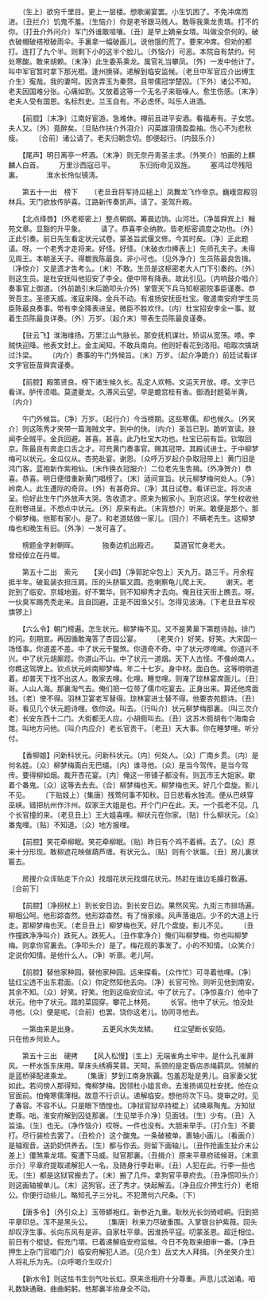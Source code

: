 <!-- { "loadSidebar": true } -->
　　〔生上〕欲穷千里目。更上一层楼。想歌阑宴罢。小生饥困了。不免冲席而进。〔丑拦介〕饥鬼不羞。〔生恼介〕你是老爷跟马贱人。敢辱我乘龙贵壻。打不的你。〔打丑介外问介〕军门外谁敢喧嚷。〔丑〕是早上嫡亲女壻。叫做没奈何的。破衣破帽破褡袱破雨伞。手裏拿一幅破画儿。说他饿的荒了。要来冲席。但劝的都打。连打了九个半。则剩下小的这半个脸儿。〔外恼介〕可恶。本院自有禁约。何处寒酸。敢来胡赖。〔末净〕此生委系乘龙。属官礼当攀凤。〔外〕一发中他计了。叫中军官暂时拿下那光棍。逢州换驿。递解到临安监候。〔老旦中军官应介出缚生介生〕寃哉。我的妻呵。因贪弄玉为秦赘。且带儒冠学楚囚。〔下外〕诸公不知。老夫因国难分张。心痛如割。又放着这等一个无名子来聒噪人。愈生伤感。〔末净〕老夫人受有国恩。名标烈史。兰玉自有。不必虑怀。叫乐人进酒。 

　　【前腔】〔末净〕江南好宦游。急难休。樽前且进平安酒。看福寿有。子女悠。夫人又。〔外〕竟醉矣。〔旦贴作扶介外泪介〕闪英雄泪倩盈盈袖。伤心不为悲秋瘦。 
　　〔合前〕诸公请了。老夫归朝念切。卽便起行。〔内鼓乐介〕 

　　【尾声】明日离亭一杯酒。〔末净〕则无奈丹靑圣主求。〔外笑介〕怕画的上麒麟人白首。 
　　万里沙西寇已平。　　　　东归衔命见双旌。 
　　塞鸿过尽残阳裏。　　　　淮水长怜似镜淸。 

　　第五十一出　榜下 
　　〔老旦丑将军持瓜槌上〕凤舞龙飞作帝京。巍峨宫殿羽林兵。天门欲放传胪喜。江路新传奏凯声。请了。圣驾升殿。 

　　【北点绛唇】〔外老枢密上〕整点朝纲。筹晨边饷。山河壮。〔净苗舜宾上〕翰苑文章。显豁的升平象。 
　　请了。恭喜李全纳款。皆老枢密调度之功也。〔外〕正此引奏。前日先生看定状元试卷。蒙圣旨武偃文修。今其时矣。〔净〕正此题请。呀。一个老秀才走将来。好怪。好怪。〔末破衣巾捧表上〕先师孔夫子。未得见周王。本朝圣天子。得覩我陈最良。非小可也。〔见外净介〕生员陈最良吿揖。〔净惊介〕又是遗才吿考么。〔末〕不敢。生员是这枢密老大人门下引奏的。〔外〕则这生员。是杜安抚叫他招安了李全。便中带有降表。故此引见。〔内响鼓介唱介〕奏事官上御道。〔外前跪引末后跪叩头介外〕掌管天下兵马知枢密院事臣谨奏。恭贺吾主。圣德天威。淮寇来降。金兵不动。有淮扬安抚臣杜宝。敬遣南安府学生员臣陈最良奏事。带有李全降表进呈。微臣不胜欢忭。〔内〕杜宝招安李全一事。就着生员陈最良详奏。〔外〕万岁。〔起介末〕带表生员陈最良谨奏。 

　　【驻云飞】淮海维扬。万里江山气脉长。那安抚机谋壮。矫诏从宽荡。嗏。李贼快迎降。他表文封上。金主闻知。不敢兵南向。他则好看花到洛阳。咱取次擒胡过汴梁。 
　　〔内介〕奏事的午门外候旨。〔末〕万岁。〔起介净跪介〕前廷试看详文字官臣苗舜宾谨奏。 

　　【前腔】殿策贤良。榜下诸生候久长。乱定人欢畅。文运天开放。嗏。文字已看详。胪传须唱。莫遣夔龙。久滞风云望。早是蟾宫桂有香。御酒封题菊半黄。〔内介〕 

　　午门外候旨。〔净〕万岁。〔起行介〕今当榜期。这些寒儒。却也候久。〔外笑介〕则这陈秀才夹带一篇海贼文字。到中的快。〔内介〕圣旨已到。跪听宣读。朕闻李全贼平。金兵回避。甚喜。甚喜。此乃杜宝大功也。杜宝已前有旨。钦取回京。陈最良有奔走口舌之才。可充黄门奏事官。赐其冠带。其殿试进士。于中柳梦梅可以状元。金瓜仪从。杏苑赴宴。谢恩。〔众呼万岁起介杂取冠带上〕黄门旧是鸿门客。蓝袍新作紫袍仙。〔末作换衣冠服介〕二位老先生吿揖。〔外净贺介〕恭喜。恭喜。明日便借重新黄门唱榜了。〔末〕适间宣旨。状元柳梦梅何处人。〔净〕岭南人。此生遭际的奇异。〔外〕有甚奇异。〔净〕其日试卷。看详已定。将次进呈。恰好此生午门外放声大哭。吿收遗才。原来为搬家小。到京迟误。学生权收他在附卷进呈。不想点中状元。〔外〕原来有此。〔末背想介〕听来。敢便是那个。那个柳梦梅。他那有家小。是了。和老道姑做一家儿。〔回介〕不瞒老先生。这柳梦梅也和晚生有旧。〔外净〕一发可喜了。 

　　榜题金字射朝晖。　　　　独奏边机出殿迟。 
　　莫道官忙身老大。　　　　曾经倬立在丹墀。 

　　第五十二出　索元 
　　【吴小四】〔净郭跎伞包上〕天九万。路三千。月余程抵半年。破虱装衣担压肩。压的头脐匾又圆。扢喇察龟儿爬上天。 
　　谢天。老跎到了临安。京城地面。好不繁华。则不知柳秀才去向。俺且往天街上瞧去。呀。一伙臭军踢秃秃走来。且自回避。正是不因渔父引。怎得见波涛。〔下老旦丑军校旗锣上〕 

　　【六么令】朝门榜遍。怎生状元。柳梦梅不见。又不是黄巢下第题诗赸。排门的问。刻期宣。再因循敢淹答了杏园公宴。 
　　〔老笑介〕好笑。好笑。大宋国一场怪事。你道差不差。中了状元干鳖煞。你道奇不奇。中了状元啰唣唏。你道兴不兴。中了状元胡厮踁。你道山不山。中了状元一道烟。天下人古怪。不像岭南人。你瞧这驾牌上。钦点状元岭南柳梦梅。年二十七岁。身中材。面白色。这等明明道着。却普天下找不出这人。敢家去哩。化哩。睡觉哩。则淹了琼林宴席面儿。〔丑〕哥。人山人海。那裏淘气去。俺们把一位带了儒巾吃宴去。正身出来。算还他席面钱。〔老〕使不得。羽林卫宴老军替得。琼林宴进士替不得。他要杏苑题诗。〔丑〕哥。看见几个状元题诗哩。依你说。叫去。〔行叫介〕状元柳梦梅那裏。〔叫三次介老〕长安东西十二门。大街都无人应。小胡衕叫去。〔丑〕这苏木衕胡有个海南会馆。叫地方问他。〔叫介内应介〕老长官贵干。〔老丑〕天大事。你在睡梦哩。听分付。 

　　【香柳娘】问新科状元。问新科状元。〔内〕何处人。〔众〕广南乡贯。〔内〕是何名姓。〔众〕柳梦梅面白无巴缱。〔内〕谁寻他。〔众〕是当今驾传。是当今驾传。要得柳如烟。裁开杏花宴。〔内〕俺这一带铺子都没有。则瓦市王大姐家。歇着个番鬼。〔众〕这等去去去。〔合〕柳梦梅也天。柳梦梅也天。好几个盘旋。影儿不见。 
　　〔下贴妓上〕〔集唐〕残莺何事不知秋。日日悲看水独流。便从巴峡穿巫峡。错把杭州作汴州。奴家王大姐是也。开个门户在此。天。一个孤老不见。几个长官撞的来。〔老旦丑上〕王大姐喜哩。柳状元在你家。〔贴〕什么柳状元。〔众〕番鬼哩。〔贴〕不知道。〔众〕地方报哩。 

　　【前腔】笑花牵柳眠。笑花牵柳眠。〔贴〕昨日有个鸡不着裤。去了。〔众〕原来十分形现。敢柳遮花映做葫芦缠。有状元么。〔贴〕则有个状匾。〔丑〕房儿裏状匾去。 

　　房搜介众诨贴走下介众〕找烟花状元找烟花状元。热赶在谁边毛臊打敎遍。〔合前下〕 

　　【前腔】〔净拐杖上〕到长安日边。到长安日边。果然风宪。九街三市排场遍。柳相公呵。他形踪杳然。他形踪杳然。有了悄家缘。风声落谁店。少不的大道上行走。那柳梦梅也天。〔老旦丑上〕柳梦梅也天。好几个盘旋。影儿不见。 
　　〔丑作撞跌净净叫介〕跌死人。跌死人。〔丑作拿净介〕俺们叫柳梦梅。你也叫柳梦梅。则拿你官裏去。〔净叩头介〕是了。梅花观的事发了。小的不知情。〔众笑介〕定说你知情。是他什么人。〔净〕听禀。老儿呵。 

　　【前腔】替他家种园。替他家种园。远来探看。〔众作忙〕可寻着他哩。〔净〕猛红尘透不出东君面。〔众〕你定然知他去向。〔净〕长官可怜。则听见他到南安。其余不知。〔众〕好笑。好笑。他到这临安应试。中了状元了。〔净惊喜介〕他中了状元。他中了状元。踏的菜园穿。攀花上林苑。 
　　长官。他中了状元。怕没处寻他。〔众〕便是呢。〔合前〕也罢。饶你这老儿。协同寻他去。 

　　一第由来是出身。　　　　五更风水失龙鳞。 
　　红尘望断长安陌。　　　　只在他乡何处人。 

　　第五十三出　硬拷 
　　【风入松慢】〔生上〕无端雀角土牢中。是什么孔雀屛风。一杯水饭东床用。草床头绣褥芙蓉。天呵。系颈的是定昏店赤绳羁凤。领解的是蓝桥驿配递乘龙。 
　　〔集唐〕梦到江南身旅覊。包羞忍耻是男儿。自家妻父犹如此。若问傍人那得知。俺柳梦梅。因领杜小姐言命。去淮扬谒见杜安抚。他在众官面前。怕俺寒儒薄相。故意不行识认。递解临安。想他将次下马。提审之时。见了春容。不容不认。只是眼下恓惶也。〔净狱官狱卒持棍上〕试唤皋陶鬼。方知狱吏尊。咄。淮安府解到囚徒那裏。〔生见举手介净〕见面钱。〔生〕少有。〔丑〕入监油。〔生〕也无。〔净作恼介〕哎呀。一件也没有。大胆来举手。〔打介生〕不要打。尽行装检去罢了。〔丑检介〕这个酸鬼。一条破被单。裹轴小画儿。〔看画介〕是轴观音。送奶奶供养去。〔生〕都与你去。则留下画轴儿。〔丑作抢画生扯介末公差上〕僵煞乘龙壻。寃遭下马威。狱官那裏。〔丑揖介〕原来平章府祗候哥。〔末禀示介〕平章府提取递解犯人一名。及随身行李赴审。〔丑〕人犯在此。行李一些也无。〔生〕都是这狱官搬去了。〔末〕搬了几件。拿狗官平章府去。〔丑净慌叩头介〕则这画轴被单儿。〔末〕这狗官。还了秀才。快起解去。〔净丑应介押生行介〕老相公。你便行动些儿。略知孔子三分礼。不犯萧何六尺条。〔下〕 

　　【唐多令】〔外引众上〕玉带蟒袍红。新参近九重。耿秋光长剑倚崆峒。归到把平章印总。浑不是黑头公。 
　　〔集唐〕秋来力尽破重围。入掌银台护紫薇。回头却叹浮生事。长向东风有是非。自家杜平章。因淮扬平寇。叨蒙圣恩。超迁相位。前日有个棍徒。假充门壻。已着递解临安府监候。今日不免取来细审一番。〔净丑押生上杂门官唱门介〕临安府解犯人进。〔见介生〕岳丈大人拜揖。〔外坐笑介生〕人将礼乐为先。〔众呼喝介生叹介〕 

　　【新水令】则这怯书生剑气吐长虹。原来丞相府十分尊重。声息儿忒汹涌。咱礼数缺通融。曲曲躬躬。他那裏半抬身全不动。 
